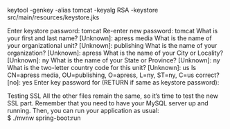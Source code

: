 keytool -genkey -alias tomcat -keyalg RSA -keystore src/main/resources/keystore.jks

Enter keystore password: tomcat
Re-enter new password: tomcat
What is your first and last name?
[Unknown]: apress media
What is the name of your organizational unit?
[Unknown]: publishing
What is the name of your organization?
[Unknown]: apress
What is the name of your City or Locality?
[Unknown]: ny
What is the name of your State or Province?
[Unknown]: ny
What is the two-letter country code for this unit?
[Unknown]: us
Is CN=apress media, OU=publishing, O=apress, L=ny, ST=ny, C=us correct?
[no]: yes
Enter key password for <tomcat>
(RETURN if same as keystore password):

Testing SSL
All the other files remain the same, so it’s time to test the new SSL part. Remember that you need to have
your MySQL server up and running. Then, you can run your application as usual:<br>
$ ./mvnw spring-boot:run